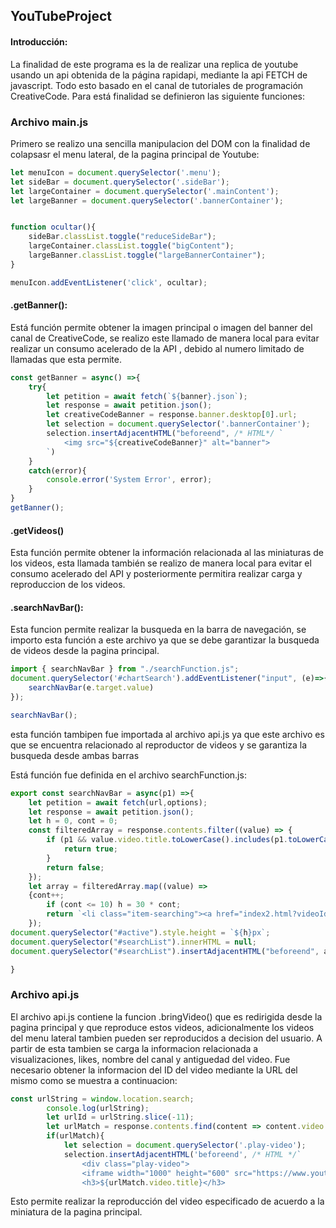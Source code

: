 ## YouTubeProject

#### Introducción:

La finalidad de este programa es la de realizar una replica de youtube usando un api obtenida de la página rapidapi, mediante la api FETCH de javascript. Todo esto basado en el canal de tutoriales de programación CreativeCode. Para está finalidad se definieron las siguiente funciones: 



### Archivo main.js 

Primero se realizo una sencilla manipulacion del DOM con la finalidad de colapsasr el menu lateral, de la pagina principal de Youtube: 



```javascript
let menuIcon = document.querySelector('.menu');
let sideBar = document.querySelector('.sideBar');
let largeContainer = document.querySelector('.mainContent');
let largeBanner = document.querySelector('.bannerContainer');


function ocultar(){
    sideBar.classList.toggle("reduceSideBar");
    largeContainer.classList.toggle("bigContent");
    largeBanner.classList.toggle("largeBannerContainer");
}

menuIcon.addEventListener('click', ocultar);
```



#### .getBanner():

Está función permite obtener la imagen principal o imagen del banner del canal de CreativeCode, se realizo este llamado de manera local para evitar realizar un consumo acelerado de la API , debido al numero limitado de llamadas que esta permite. 

```javascript
const getBanner = async() =>{
	try{
		let petition = await fetch(`${banner}.json`);
		let response = await petition.json();
		let creativeCodeBanner = response.banner.desktop[0].url;
		let selection = document.querySelector('.bannerContainer');
		selection.insertAdjacentHTML("beforeend", /* HTML*/ `
			<img src="${creativeCodeBanner}" alt="banner">
		`)
	}
	catch(error){
		console.error('System Error', error);
	}
}
getBanner();
```



#### .getVideos()



Esta función permite obtener la información relacionada al las miniaturas de los videos, esta llamada también se realizo de  manera local para evitar el consumo acelerado del API  y posteriormente permitira realizar carga y reproduccion de los videos. 



#### .searchNavBar():



Esta funcion permite realizar la busqueda en la barra de navegación, se importo esta función a este archivo ya que se debe garantizar la busqueda de videos desde la pagina principal. 

```javascript
import { searchNavBar } from "./searchFunction.js";
document.querySelector('#chartSearch').addEventListener("input", (e)=>{
    searchNavBar(e.target.value)
});

searchNavBar();
```

esta función tambipen fue importada al archivo api.js ya que este archivo es que se encuentra relacionado al reproductor de videos y se garantiza la busqueda desde ambas barras

Está función fue definida en el archivo searchFunction.js: 



```javascript
export const searchNavBar = async(p1) =>{
    let petition = await fetch(url,options);
	let response = await petition.json();
    let h = 0, cont = 0;
    const filteredArray = response.contents.filter((value) => {         
        if (p1 && value.video.title.toLowerCase().includes(p1.toLowerCase())) {             
            return true;
        } 
        return false; 
    });
    let array = filteredArray.map((value) => 
    {cont++;
        if (cont <= 10) h = 30 * cont;
        return `<li class="item-searching"><a href="index2.html?videoId=${value.video.videoId}">${value.video.title}</a></li>`;     
    });
document.querySelector("#active").style.height = `${h}px`;
document.querySelector("#searchList").innerHTML = null;
document.querySelector("#searchList").insertAdjacentHTML("beforeend", array.join(" "));

}
```



### Archivo api.js

El archivo api.js contiene la funcion .bringVideo() que es redirigida desde la pagina principal y que reproduce estos videos, adicionalmente los videos del menu lateral tambien pueden ser reproducidos a decision del usuario. A partir de esta tambien se carga la informacion relacionada a visualizaciones, likes, nombre del canal y antiguedad del video. Fue necesario obtener la informacion del ID del video mediante la URL del mismo como se muestra a continuacion: 



```javascript
const urlString = window.location.search;
		console.log(urlString);
		let urlId = urlString.slice(-11);
		let urlMatch = response.contents.find(content => content.video.videoId === urlId); 
		if(urlMatch){
			let selection = document.querySelector('.play-video');
			selection.insertAdjacentHTML('beforeend', /* HTML */`
				<div class="play-video">
				<iframe width="1000" height="600" src="https://www.youtube.com/embed/${urlId}" title="M I L E S D A V I S - Kind Of Blue - Full Album" frameborder="0" allow="accelerometer; autoplay; clipboard-write; encrypted-media; gyroscope; picture-in-picture; web-share" allowfullscreen></iframe>
				<h3>${urlMatch.video.title}</h3>
```



Esto permite realizar la reproducción del video especificado de acuerdo a la miniatura de la pagina principal. 



